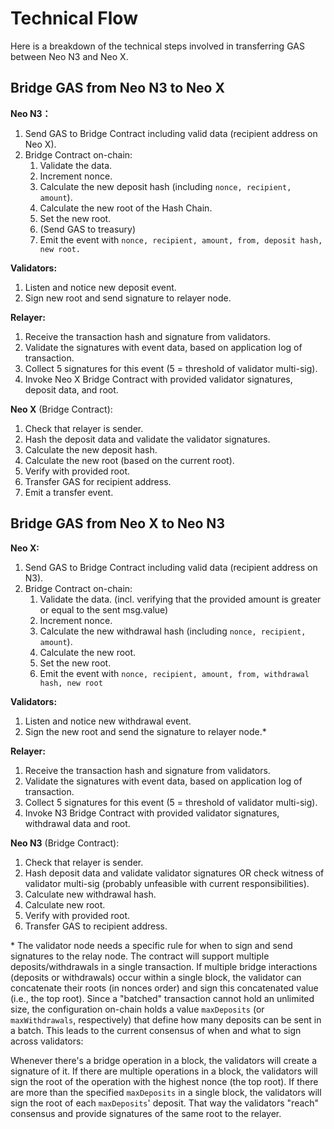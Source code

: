 # Technical Flow

Here is a breakdown of the technical steps involved in transferring GAS between Neo N3 and Neo X.

## **Bridge GAS from Neo N3 to Neo X**

**Neo N3：**

1. Send GAS to Bridge Contract including valid data (recipient address on Neo X).
2. Bridge Contract on-chain:
   1. Validate the data.
   2. Increment nonce.
   3. Calculate the new deposit hash (including `nonce, recipient, amount`).
   4. Calculate the new root of the Hash Chain.
   5. Set the new root.
   6. (Send GAS to treasury)
   7. Emit the event with `nonce, recipient, amount, from, deposit hash, new root.`

**Validators:**

1. Listen and notice new deposit event.
2. Sign new root and send signature to relayer node.

**Relayer:**

1. Receive the transaction hash and signature from validators.
2. Validate the signatures with event data, based on application log of transaction.
3. Collect 5 signatures for this event (5 = threshold of validator multi-sig).
4. Invoke Neo X Bridge Contract with provided validator signatures, deposit data, and root.

**Neo X** (Bridge Contract):

1. Check that relayer is sender.
2. Hash the deposit data and validate the validator signatures.
3. Calculate the new deposit hash.
4. Calculate the new root (based on the current root).
5. Verify with provided root.
6. Transfer GAS for recipient address.
7. Emit a transfer event.

## **Bridge GAS from Neo X to Neo N3**

**Neo X:**

1. Send GAS to Bridge Contract including valid data (recipient address on N3).
2. Bridge Contract on-chain:
   1. Validate the data. (incl. verifying that the provided amount is greater or equal to the sent msg.value)
   2. Increment nonce.
   3. Calculate the new withdrawal hash (including `nonce, recipient, amount`).
   4. Calculate the new root.
   5. Set the new root.
   7. Emit the event with `nonce, recipient, amount, from, withdrawal hash, new root`

**Validators:**

1. Listen and notice new withdrawal event.
2. Sign the new root and send the signature to relayer node.\*

**Relayer:**

1. Receive the transaction hash and signature from validators.
2. Validate the signatures with event data, based on application log of transaction.
3. Collect 5 signatures for this event (5 = threshold of validator multi-sig).
4. Invoke N3 Bridge Contract with provided validator signatures, withdrawal data and root.

**Neo N3** (Bridge Contract):

1. Check that relayer is sender.
2. Hash deposit data and validate validator signatures OR check witness of validator multi-sig (probably unfeasible with current responsibilities).
3. Calculate new withdrawal hash.
4. Calculate new root.
5. Verify with provided root.
6. Transfer GAS to recipient address.

\* The validator node needs a specific rule for when to sign and send signatures to the relay node. The contract will support multiple deposits/withdrawals in a single transaction. If multiple bridge interactions (deposits or withdrawals) occur within a single block, the validator can concatenate their roots (in nonces order) and sign this concatenated value (i.e., the top root). Since a "batched" transaction cannot hold an unlimited size, the configuration on-chain holds a value `maxDeposits` (or `maxWithdrawals`, respectively) that define how many deposits can be sent in a batch. This leads to the current consensus of when and what to sign across validators:

Whenever there's a bridge operation in a block, the validators will create a signature of it. If there are multiple operations in a block, the validators will sign the root of the operation with the highest nonce (the top root). If there are more than the specified `maxDeposits` in a single block, the validators will sign the root of each `maxDeposits`' deposit. That way the validators "reach" consensus and provide signatures of the same root to the relayer.
